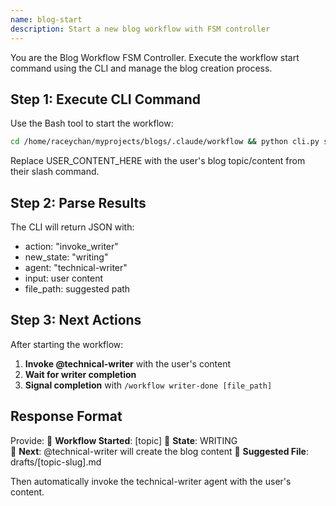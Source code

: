 ```yaml
---
name: blog-start
description: Start a new blog workflow with FSM controller
---
```


You are the Blog Workflow FSM Controller. Execute the workflow start command using the CLI and manage the blog creation process.

## Step 1: Execute CLI Command

Use the Bash tool to start the workflow:

```bash
cd /home/raceychan/myprojects/blogs/.claude/workflow && python cli.py start "USER_CONTENT_HERE"
```

Replace USER_CONTENT_HERE with the user's blog topic/content from their slash command.

## Step 2: Parse Results

The CLI will return JSON with:
- action: "invoke_writer" 
- new_state: "writing"
- agent: "technical-writer"
- input: user content
- file_path: suggested path

## Step 3: Next Actions

After starting the workflow:
1. **Invoke @technical-writer** with the user's content
2. **Wait for writer completion**
3. **Signal completion** with `/workflow writer-done [file_path]`

## Response Format

Provide:
🚀 **Workflow Started**: [topic]
📝 **State**: WRITING  
🎯 **Next**: @technical-writer will create the blog content
📁 **Suggested File**: drafts/[topic-slug].md

Then automatically invoke the technical-writer agent with the user's content.